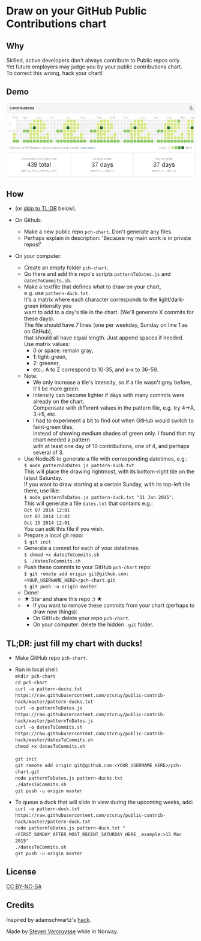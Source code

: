 Draw on your GitHub Public Contributions chart
==============================================

Why
---
Skilled, active developers don't always contribute to Public repos only.  
Yet future employers may judge you by your public contributions chart.  
To correct this wrong, hack your chart!

Demo
----
![Getting some ducks in a row](demo.png)

How
---
- (or [skip to TL;DR](#tldr) below).
- On Github:
  - Make a new public repo `pch-chart`.  Don't generate any files.
  - Perhaps explain in description: 'Because my main work is in private repos!'

- On your computer:
  - Create an empty folder `pch-chart`.
  - Go there and add this repo's scripts `patternToDates.js` and `datesToCommits.sh`.
  - Make a textfile that defines what to draw on your chart,  
    e.g. use `pattern-duck.txt`.  
    It's a matrix where each character corresponds to the light/dark-green intensity you  
    want to add to a day's tile in the chart. (We'll generate X commits for these days).  
    The file should have 7 lines (one per weekday, Sunday on line 1 as on GitHub),  
    that should all have equal length. Just append spaces if needed.  
    Use matrix values:
    - 0 or space: remain gray,
    - 1: light-green,
    - 2: greener,
    - etc.; A to Z correspond to 10-35, and a-x to 36-59.  
  - Note:
    - We only increase a tile's intensity, so if a tile wasn't grey before, it'll be more green.
    - Intensity can become lighter if days with many commits were already on the chart.  
      Compensate with different values in the pattern file, e.g. try 4->A, 3->5, etc.
    - I had to experiment a bit to find out when GitHub would switch to faint-green tiles,  
      instead of showing medium shades of green only. I found that my chart needed a pattern  
      with at least one day of 10 contributions, one of 4, and perhaps several of 3.
  - Use NodeJS to generate a file with corresponding datetimes, e.g.:  
    `$ node patternToDates.js pattern-duck.txt`  
    This will place the drawing rightmost, with its bottom-right tile on the latest Saturday.  
    If you want to draw starting at a certain Sunday, with its top-left tile there, use like:  
    `$ node patternToDates.js pattern-duck.txt "11 Jan 2015"`.  
    This will generate a file `dates.txt` that contains e.g.:  
    `Oct 07 2014 12:01`  
    `Oct 07 2014 12:02`  
    `Oct 15 2014 12:01`  
    You can edit this file if you wish.
  - Prepare a local git repo:  
    `$ git init`
  - Generate a commit for each of your datetimes:  
    `$ chmod +x datesToCommits.sh`  
    `$ ./datesToCommits.sh`
  - Push these commits to your GitHub `pch-chart` repo:  
    `$ git remote add origin git@github.com:<YOUR_USERNAME_HERE>/pch-chart.git`  
    `$ git push -u origin master`
  - Done!
  - ★ Star and share this repo :) ★
  - - If you want to remove these commits from your chart (perhaps to draw new things):
    - On GitHub: delete your repo `pch-chart`.
    - On your computer: delete the hidden `.git` folder.
    
<a name="tldr"></a>
TL;DR: just fill my chart with ducks!
-------------------------------------
- Make GitHub repo `pch-chart`.
- Run in local shell:  
`mkdir pch-chart`  
`cd pch-chart`  
`curl -o pattern-ducks.txt https://raw.githubusercontent.com/stcruy/public-contrib-hack/master/pattern-ducks.txt`  
`curl -o patternToDates.js https://raw.githubusercontent.com/stcruy/public-contrib-hack/master/patternToDates.js`  
`curl -o datesToCommits.sh https://raw.githubusercontent.com/stcruy/public-contrib-hack/master/datesToCommits.sh`  
`chmod +x datesToCommits.sh`  
` `  
`git init`  
`git remote add origin git@github.com:<YOUR_USERNAME_HERE>/pch-chart.git`  
`node patternToDates.js pattern-ducks.txt`  
`./datesToCommits.sh`  
`git push -u origin master`  

- To queue a duck that will slide in view during the upcoming weeks, add:  
`curl -o pattern-duck.txt https://raw.githubusercontent.com/stcruy/public-contrib-hack/master/pattern-duck.txt`  
`node patternToDates.js pattern-duck.txt "<FIRST_SUNDAY_AFTER_MOST_RECENT_SATURDAY_HERE__example:>15 Mar 2015"`  
`./datesToCommits.sh`  
`git push -u origin master`


License
-------
[CC BY-NC-SA](https://creativecommons.org/licenses/by-nc-sa/4.0/)

Credits
-------
Inspired by adamschwartz's [hack](https://github.com/public-contributions/HACK).

Made by [Steven Vercruysse](https://github.com/stcruy) while in Norway.

